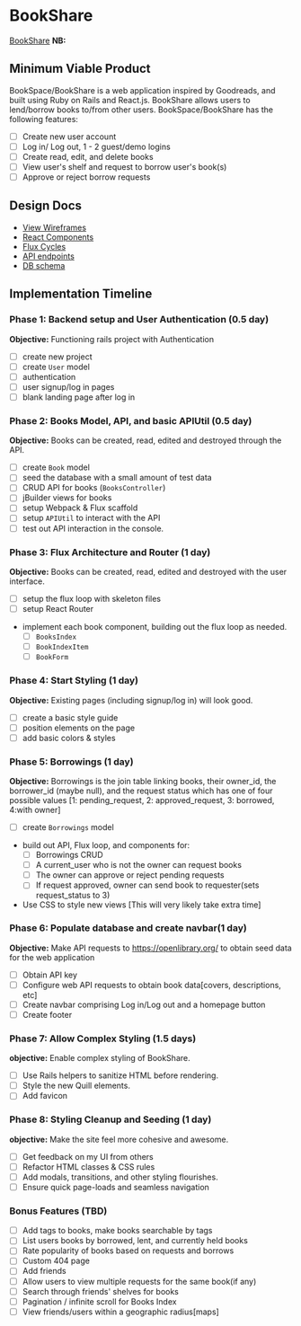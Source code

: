 # BookShare

[BookShare][heroku] **NB:**

[heroku]: https://bookshares.herokuapp.com

## Minimum Viable Product

BookSpace/BookShare is a web application inspired by Goodreads, and built using Ruby on Rails and React.js.
BookShare allows users to lend/borrow books to/from other users. BookSpace/BookShare has the following features:

- [ ] Create new user account
- [ ] Log in/ Log out, 1 - 2 guest/demo logins
- [ ] Create read, edit, and delete books
- [ ] View user's shelf and request to borrow user's book(s)
- [ ] Approve or reject borrow requests

## Design Docs
* [View Wireframes][views]
* [React Components][components]
* [Flux Cycles][flux-cycles]
* [API endpoints][api-endpoints]
* [DB schema][schema]

[views]: ./docs/views.md
[components]: ./docs/components.md
[flux-cycles]: ./docs/flux-cycles.md
[api-endpoints]: ./docs/api-endpoints.md
[schema]: ./docs/schema.md

## Implementation Timeline

### Phase 1: Backend setup and User Authentication (0.5 day)

**Objective:** Functioning rails project with Authentication

- [ ] create new project
- [ ] create `User` model
- [ ] authentication
- [ ] user signup/log in pages
- [ ] blank landing page after log in

### Phase 2: Books Model, API, and basic APIUtil (0.5 day)

**Objective:** Books can be created, read, edited and destroyed through
the API.

- [ ] create `Book` model
- [ ] seed the database with a small amount of test data
- [ ] CRUD API for books (`BooksController`)
- [ ] jBuilder views for books
- [ ] setup Webpack & Flux scaffold
- [ ] setup `APIUtil` to interact with the API
- [ ] test out API interaction in the console.

### Phase 3: Flux Architecture and Router (1 day)

**Objective:** Books can be created, read, edited and destroyed with the
user interface.

- [ ] setup the flux loop with skeleton files
- [ ] setup React Router
- implement each book component, building out the flux loop as needed.
  - [ ] `BooksIndex`
  - [ ] `BookIndexItem`
  - [ ] `BookForm`

### Phase 4: Start Styling (1 day)

**Objective:** Existing pages (including signup/log in) will look good.

- [ ] create a basic style guide
- [ ] position elements on the page
- [ ] add basic colors & styles

### Phase 5: Borrowings (1 day)

**Objective:** Borrowings is the join table linking books, their owner_id,
the borrower_id (maybe null), and the request status which has one of four
possible values [1: pending_request, 2: approved_request, 3: borrowed, 4:with owner]

- [ ] create `Borrowings` model
- build out API, Flux loop, and components for:
  - [ ] Borrowings CRUD
  - [ ] A current_user who is not the owner can request books
  - [ ] The owner can approve or reject pending requests
  - [ ] If request approved, owner can send book to requester(sets request_status to 3)
- Use CSS to style new views [This will very likely take extra time]

### Phase 6: Populate database and create navbar(1 day)

**Objective:** Make API requests to https://openlibrary.org/ to obtain seed data for the web application

- [ ] Obtain API key
- [ ] Configure web API requests to obtain book data[covers, descriptions, etc]
- [ ] Create navbar comprising Log in/Log out and a homepage button
- [ ] Create footer

### Phase 7: Allow Complex Styling (1.5 days)

**objective:** Enable complex styling of BookShare.

- [ ] Use Rails helpers to sanitize HTML before rendering.
- [ ] Style the new Quill elements.
- [ ] Add favicon

### Phase 8: Styling Cleanup and Seeding (1 day)

**objective:** Make the site feel more cohesive and awesome.

- [ ] Get feedback on my UI from others
- [ ] Refactor HTML classes & CSS rules
- [ ] Add modals, transitions, and other styling flourishes.
- [ ] Ensure quick page-loads and seamless navigation

### Bonus Features (TBD)
- [ ] Add tags to books, make books searchable by tags
- [ ] List users books by borrowed, lent, and currently held books
- [ ] Rate popularity of books based on requests and borrows
- [ ] Custom 404 page
- [ ] Add friends
- [ ] Allow users to view multiple requests for the same book(if any)
- [ ] Search through friends' shelves for books
- [ ] Pagination / infinite scroll for Books Index
- [ ] View friends/users within a geographic radius[maps]

[phase-one]: ./docs/phases/phase1.md
[phase-two]: ./docs/phases/phase2.md
<!-- [phase-three]: ./docs/phases/phase3.md -->
[phase-four]: ./docs/phases/phase4.md
[phase-five]: ./docs/phases/phase5.md
